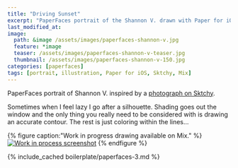 ```yaml
---
title: "Driving Sunset"
excerpt: "PaperFaces portrait of the Shannon V. drawn with Paper for iOS on an iPad."
last_modified_at: 
image: 
  path: &image /assets/images/paperfaces-shannon-v.jpg 
  feature: *image
  teaser: /assets/images/paperfaces-shannon-v-teaser.jpg
  thumbnail: /assets/images/paperfaces-shannon-v-150.jpg
categories: [paperfaces]
tags: [portrait, illustration, Paper for iOS, Sktchy, Mix]
---
```


PaperFaces portrait of Shannon V. inspired by a [photograph on Sktchy](https://sktchy.com/tQUwNH).

Sometimes when I feel lazy I go after a silhouette. Shading goes out the window and the only thing you really need to be considered with is drawing an accurate contour. The rest is just coloring within the lines...

{% figure caption:"Work in progress drawing available on Mix." %}
[![Work in process screenshot](/assets/images/paperfaces-shannon-v-process-1-900.jpg)](https://mix.fiftythree.com/11098-Michael-Rose/2575904)
{% endfigure %}

{% include_cached boilerplate/paperfaces-3.md %}
